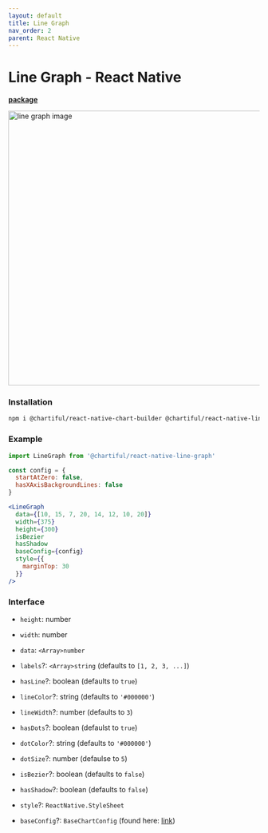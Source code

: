 ```yaml
---
layout: default
title: Line Graph
nav_order: 2
parent: React Native
---
```


# Line Graph - React Native

**[package](https://www.npmjs.com/package/@chartiful/react-native-line-graph)**

<p align="left">
  <img src="https://seanwatters.io/images/@chartiful-react-native-line-graph.png" width="550px" alt="line graph image">
</p>

### Installation

```bash
npm i @chartiful/react-native-chart-builder @chartiful/react-native-line-graph
```

### Example

```jsx
import LineGraph from '@chartiful/react-native-line-graph'

const config = {
  startAtZero: false,
  hasXAxisBackgroundLines: false
}

<LineGraph
  data={[10, 15, 7, 20, 14, 12, 10, 20]}
  width={375}
  height={300}
  isBezier
  hasShadow
  baseConfig={config}
  style={{
    marginTop: 30
  }}
/>
```

### Interface

- `height`: number

- `width`: number

- `data`: `<Array>number`

- `labels`?: `<Array>string`  (defaults to `[1, 2, 3, ...]`)

- `hasLine`?: boolean  (defaults to `true`)

- `lineColor`?: string  (defaults to `'#000000'`)

- `lineWidth`?: number (defaults to `3`)

- `hasDots`?: boolean  (defaulst to `true`)

- `dotColor`?: string  (defaults to `'#000000'`)

- `dotSize`?: number (defaulse to `5`)

- `isBezier`?: boolean  (defaults to `false`)

- `hasShadow`?: boolean  (defaults to `false`)

- `style`?: `ReactNative.StyleSheet`

- `baseConfig`?: `BaseChartConfig` (found here: [link](https://chartiful.io/react-native))
